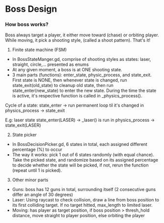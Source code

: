 # Boss Design 

### How boss works?
Boss always target a player, it either move toward (chase) or orbiting player. 
While moving, it pick a shooting style, (called a shoot pattern).
That's it!

1. Finite state machine (FSM)
- In BossStateManger.gd, comprise of shooting styles as
states: laser, straight, circle,... presented as enums
- At any given moment, a boss is at ONE shooting state. 
- 3 main parts (functions): enter_state, physic_process, and state_exit. 
First state is NONE, then whenever state is changed, run state_exit(old_state) to cleanup 
old state, then run state_enter(new_state) to enter the new state. During the time the 
state is active, it's respective function is called in _physics_process(). 

Cycle of a state: 
state_enter -> run permanent loop til it's changed in physics_process -> state_exit

E.g: laser state 
state_enter(LASER) -> _laser() is run in physics_process -> state_exit(LASER)

2. State picker
- In BossDecisionPicker.gd, 6 states in total, each assigned different percentage (%) to occur
- The way it works: pick 1 out of 6 states randomly (with equal chance). 
Take the picked state, and randomize based on its assigned percentage to decide whether 
the state will be picked, if not, rerun the function (repeat until 1 is picked).

3. Other minor parts 
- Guns: boss has 12 guns in total, surrounding itself (2 consecutive guns differ an angle 
of 30 degrees)
- Laser: Using raycast to check collision, draw a line from boss position
to its first colliding target. If no target hitted, max_length to limited laser.
- Moving: has player as target position, if boss position > thresh_hold distance, 
move straight to player position, else orbiting the player
